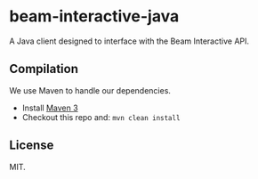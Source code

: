 # beam-interactive-java

A Java client designed to interface with the Beam Interactive API.

## Compilation

We use Maven to handle our dependencies.

- Install [Maven 3](https://maven.apache.org/download.cgi)
- Checkout this repo and: `mvn clean install`

## License

MIT.
